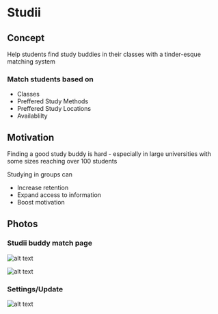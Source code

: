 # Studii

## Concept
Help students find study buddies in their classes with a tinder-esque matching system

### Match students based on
* Classes
* Preffered Study Methods
* Preffered Study Locations
* Availablilty


## Motivation
Finding a good study buddy is hard - especially in large universities with some sizes reaching over 100 students

Studying in groups can
* Increase retention
* Expand access to information
* Boost motivation


## Photos
### Studii buddy match page
![alt text](https://i.imgur.com/4EguDCV.png)

![alt text](https://i.imgur.com/IZrREgm.png)

### Settings/Update
![alt text](https://i.imgur.com/F8HgiGC.png)




